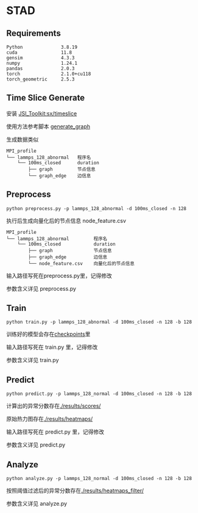 # STAD

## Requirements

```
Python              3.8.19
cuda                11.8
gensim              4.3.3
numpy               1.24.1
pandas              2.0.3
torch               2.1.0+cu118
torch_geometric     2.5.3
```
## Time Slice Generate

安装 [JSI_Toolkit:sx/timeslice](https://github.com/buaa-hipo/JSI-Toolkit/tree/sx/timeslice)

使用方法参考脚本 [generate_graph](./scripts/generate_graph.sh)

生成数据类似

```
MPI_profile
└── lammps_128_abnormal   程序名
    └── 100ms_closed      duration
        ├── graph         节点信息
        └── graph_edge    边信息

```

## Preprocess

```
python preprocess.py -p lammps_128_abnormal -d 100ms_closed -n 128
```

执行后生成向量化后的节点信息 node_feature.csv

```
MPI_profile
└── lammps_128_abnormal         程序名
    └── 100ms_closed            duration
        ├── graph               节点信息
        ├── graph_edge          边信息
        └── node_feature.csv    向量化后的节点信息

```

输入路径写死在preprocess.py里，记得修改

参数含义详见 preprocess.py

## Train

```
python train.py -p lammps_128_abnormal -d 100ms_closed -n 128 -b 128
```

训练好的模型会存在[checkpoints](./checkpoints/)里

输入路径写死在 train.py 里，记得修改

参数含义详见 train.py

## Predict

```
python predict.py -p lammps_128_normal -d 100ms_closed -n 128 -b 128
```

计算出的异常分数存在[./results/scores/](./results/scores/)

原始热力图存在[./results/heatmaps/](./results/heatmaps/)

输入路径写死在 predict.py 里，记得修改

参数含义详见 predict.py

## Analyze

```
python analyze.py -p lammps_128_normal -d 100ms_closed -n 128 -b 128
```

按照阈值过滤后的异常分数存在[./results/heatmaps_filter/](./results/heatmaps_filter/)

参数含义详见 analyze.py

